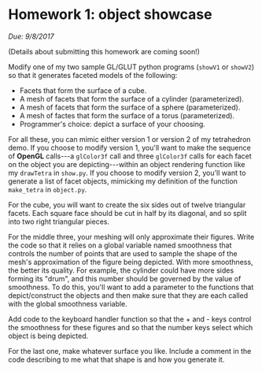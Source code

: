 # Homework 1: object showcase

*Due: 9/8/2017*

(Details about submitting this homework are coming soon!) 

Modify one of my two sample GL/GLUT python programs (`showV1` or `showV2`) so that it generates faceted models of the following:

* Facets that form the surface of a cube.
* A mesh of facets that form the surface of a cylinder (parameterized).
* A mesh of facets that form the surface of a sphere (parameterized).
* A mesh of factes that form the surface of a torus (parameterized).
* Programmer's choice: depict a surface of your choosing.

For all these, you can mimic either version 1 or version 2 of my tetrahedron demo. If you choose to modify version 1, you'll want to make the sequence of **OpenGL** calls---a `glColor3f` call and three `glColor3f` calls for each facet on the object you are depicting---within an object rendering function like my `drawTetra` in `show.py`. If you choose to modify version 2, you'll want to generate a list of facet objects, mimicking my definition of the function `make_tetra` in `object.py`. 

For the cube, you will want to create the six sides out of twelve triangular facets. Each square face should be cut in half by its diagonal, and so split into two right triangular pieces. 

For the middle three, your meshing will only approximate their figures. Write the code so that it relies on a global variable named smoothness that controls the number of points that are used to sample the shape of the mesh's approximation of the figure being depicted. With more smoothness, the better its quality. For example, the cylinder could have more sides forming its "drum", and this number should be governed by the value of smoothness. To do this, you'll want to add a parameter to the functions that depict/construct the objects and then make sure that they are each called with the global smoothness variable. 

Add code to the keyboard handler function so that the + and - keys control the smoothness for these figures and so that the number keys select which object is being depicted.

For the last one, make whatever surface you like. Include a comment in the code describing to me what that shape is and how you generate it. 
